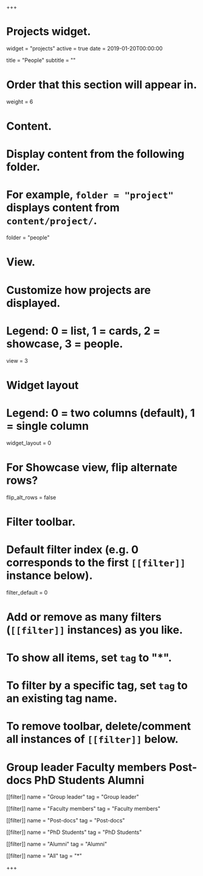 +++
# Projects widget.
widget = "projects"
active = true
date = 2019-01-20T00:00:00

title = "People"
subtitle = ""

# Order that this section will appear in.
weight = 6

# Content.
# Display content from the following folder.
# For example, `folder = "project"` displays content from `content/project/`.
folder = "people"

# View.
# Customize how projects are displayed.
# Legend: 0 = list, 1 = cards, 2 = showcase, 3 = people.
view = 3

# Widget layout
# Legend: 0 = two columns (default), 1 = single column
widget_layout = 0

# For Showcase view, flip alternate rows?
flip_alt_rows = false

# Filter toolbar.

# Default filter index (e.g. 0 corresponds to the first `[[filter]]` instance below).
filter_default = 0

# Add or remove as many filters (`[[filter]]` instances) as you like.
# To show all items, set `tag` to "*".
# To filter by a specific tag, set `tag` to an existing tag name.
# To remove toolbar, delete/comment all instances of `[[filter]]` below.
# Group leader Faculty members Post-docs PhD Students Alumni

[[filter]]
  name = "Group leader"
  tag = "Group leader"
  
[[filter]]
  name = "Faculty members"
  tag = "Faculty members"

[[filter]]
  name = "Post-docs"
  tag = "Post-docs"
  
[[filter]]
  name = "PhD Students"
  tag = "PhD Students"

[[filter]]
  name = "Alumni"
  tag = "Alumni"

[[filter]]
  name = "All"
  tag = "*"

+++

